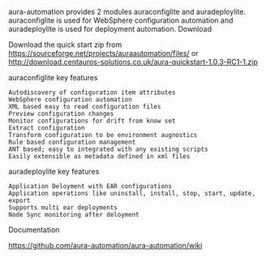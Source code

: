 aura-automation provides 2 modules auraconfiglite and auradeploylite. auraconfiglite is used for WebSphere configuration automation and auradeploylite is used for deployment automation.
Download

Download the quick start zip from
https://sourceforge.net/projects/auraautomation/files/
or 
http://download.centauros-solutions.co.uk/aura-quickstart-1.0.3-RC1-1.zip

auraconfiglite key features

    Autodiscovery of configuration item attributes
    WebSphere configuration automation
    XML based easy to read configuration files
    Preview configuration changes
    Monitor configurations for drift from know set
    Extract configuration
    Transform configuration to be environment augnostics
    Rule based configuration management
    ANT based; easy to integrated with any existing scripts
    Easily extensible as metadata defined in xml files

auradeploylite key features

    Application Deloyment with EAR configurations
    Application operations like uninstall, install, stop, start, update, export
    Supports multi ear deployments
    Node Sync monitoring after deloyment

Documentation

https://github.com/aura-automation/aura-automation/wiki


